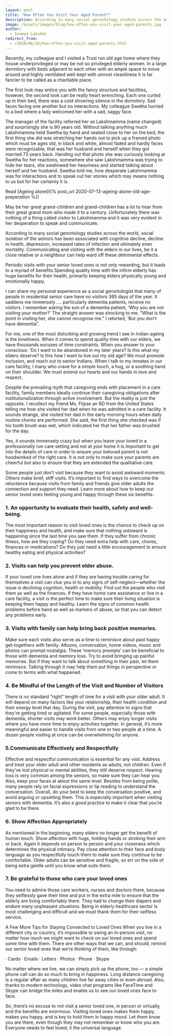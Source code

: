 ```yaml
---
layout: post
title: "How Often You Visit Your Aged Parent?"
description: According to many social gerontology studies across the world, social isolation of the seniors has been associated with cognitive decline, decline in health, depression, increased rates of infection and ultimately even mortality.
image: /assets/images/blog/how-often-you-visit-your-aged-parents.jpg
author:
  - Soumya Lakshmi
redirect_from:
  - /2018/06/26/how-often-you-visit-aged-parents.html
---
```


Recently, my colleague and I visited a Trust run old age home where they house underprivileged or may be not so privileged elderly women. In a large dormitory with beds adjacent to each other with an ample space to move around and highly ventilated well-kept with utmost cleanliness it is far fancier to be called as a charitable place.

The first look may entice you with the fancy structure and facilities, however, the second look can be really heart wrenching. Each one curled up in their bed, there was a cold shivering silence in the dormitory. Sad faces facing one another but no interactions. My colleague Swetha hurried to a bed where a lady welcomed her with a sad, saggy face.

The manager of the facility referred her as Lakshmamma (name changed) and surprisingly she is 90 years old. Without talking anything much Lakshmamma held Swetha by hand and seated close to her on the bed, the first thing she did was stretching her hands out to pick up a framed photo which must be ages old, in black and white, almost faded and hardly faces were recognizable, that was her husband and herself when they got married 73 years back. Handing out that photo she was curiously looking at Swetha for her reactions, somewhere she saw Lakshmamma was trying to hide her tears, she swallowed her heaviness and started talking about herself and her husband. Swetha told me, how desperate Lakshmamma was for interactions and to speak out her stories which may means nothing to us but for her certainly it is.

Read [Ageing alone]({% post_url 2020-07-13-ageing-alone-old-age-preperation %})

May be her great grand-children and grand-children has a lot to hear from their great grand mom who made it to a century. Unfortunately there was nothing of a thing called visitor to Lakshmamma and it was very evident in her desperation to speak and communicate.

According to many social gerontology studies across the world, social isolation of the seniors has been associated with cognitive decline, decline in health, depression, increased rates of infection and ultimately even mortality. Communicating and visiting with the elders in our lives, be it a close relative or a neighbour can help ward off these detrimental effects.

Periodic visits with your senior loved ones is not only rewarding, but it leads to a myriad of benefits.Spending quality time with the infirm elderly has huge benefits for their health, primarily keeping elders physically young and emotionally happy.

I can share my personal experience as a social gerontologist that many of people in residential senior care have no visitors 365 days of the year. It saddens me immensely …. particularly dementia patients, receive no visitors. I remember asking the son of a dementia patient, ‘Why you are not visiting your mother?’ The straight answer was shocking to me. “What is the point in visiting her, she cannot recognise me.” I retorted, ‘But you don’t have dementia”.

For me, one of the most disturbing and growing trend I see in Indian ageing is the loneliness. When it comes to spend quality time with our elders, we have thousands excuses of time constraints. When you answer to your conscious: ‘Do I want to be abandoned in my later years? Is this what my elders deserve? Is this how I want to live out my old age? We must promote inclusion, and reach out to senior Indians. When I talk to my inmates in our care facility, I many who crave for a simple touch, a hug, or a soothing hand on their shoulder. We must extend our hearts and our hands in love and respect.

Despite the prevailing myth that caregiving ends with placement in a care facility, family members ideally continue their caregiving obligations after institutionalization through active involvement. But the reality is just the opposite. I recollect my friend Ms. Flipse an RD from the United States telling me how she visited her dad when he was admitted in a care facility. It sounds strange, she visited her dad in the early morning hours when daily routine chores are performed. She said, the first thing she checked was if his tooth brush was wet, which indicated her that her father was brushed for the day.

Yes, it sounds immensely crazy but when you leave your loved in a professionally run care setting and not at your home it is important to get into the details of care in order to ensure your beloved parent is not hoodwinked of the right care. It is not only to make sure your parents are cheerful but also to ensure that they are extended the qualitative care.

Some people just don’t visit because they want to avoid awkward moments. Others make brief, stiff visits. It’s important to find ways to overcome the reluctance because visits from family and friends give older adults the connection and support they need. Learn more about how to keep our senior loved ones feeling young and happy through these six benefits:

### 1. An opportunity to evaluate their health, safety and well-being.

The most important reason to visit loved ones is the chance to check up on their happiness and health, and make sure that nothing untoward is happening since the last time you saw them. If they suffer from chronic illness, how are they coping? Do they need extra help with care, chores, finances or medications? Do they just need a little encouragement to ensure healthy eating and physical activities?

### 2. Visits can help you prevent elder abuse.

If your loved one lives alone and if they are having trouble caring for themselves a visit can clue you in to any signs of self-neglect—whether the issue is declining cognition, health or mobility. Find out the people who visit them as well as the finances. If they have home care assistance or live in a care facility, a visit is the perfect time to make sure their living situation is keeping them happy and healthy. Learn the signs of common health problems before hand as well as markers of abuse, so that you can detect any problems early.

### 3. Visits with family can help bring back positive memories.

Make sure each visits also serve as a time to reminisce about past happy get-togethers with family. Albums, conversation, home videos, music and photos can prompt nostalgia. These ‘memory prompts’ can be beneficial to those with dementia and memory loss. Try to avoid bringing up painful memories. But if they want to talk about something in their past, let them reminisce. Talking through it may help them put things in perspective or come to terms with what happened.

### 4. Be Mindful of the Length of the Visit and Number of Visitors

There is no standard “right” length of time for a visit with your older adult. It will depend on many factors like your relationship, their health condition and their energy level that day. During the visit, pay attention to signs that they’re getting tired or agitated. For some people, especially those with dementia, shorter visits may work better. Others may enjoy longer visits where you have more time to enjoy activities together. In general, it’s more meaningful and easier to handle visits from one or two people at a time. A dozen people visiting at once can be overwhelming for anyone.

### 5.Communicate Effectively and Respectfully

Effective and respectful communication is essential for any visit. Address and treat your older adult and other residents as adults, not children. Even if they’ve lost physical or mental abilities, they still deserve respect.
Hearing loss is very common among the seniors, so make sure they can hear you. Also, keep your faces at about the same level. Besides from being polite, many people rely on facial expressions or lip reading to understand the conversation. Overall, do your best to keep the conversation positive, and avoid arguing or upsetting them. This is especially important when visiting seniors with dementia. It’s also a good practice to make it clear that you’re glad to be there.

### 6. Show Affection Appropriately

As mentioned in the beginning, many elders no longer get the benefit of human touch. Show affection with hugs, holding hands or stroking their arm or back. Again it depends on person to person and your closeness which determines the physical intimacy. Pay close attention to their face and body language as you respectfully touch them to make sure they continue to be comfortable. Older adults can be sensitive and fragile, so err on the side of being extra gentle until you know what suits them.

### 7. Be grateful to those who care your loved ones

You need to admire those care workers, nurses and doctors there, because they selflessly gave their time and put in the extra mile to ensure that the elderly are living comfortably there. They had to change their diapers and endure many unpleasant situations. Being in elderly healthcare sector is most challenging and difficult and we must thank them for their selfless service.

A Few More Tips for Staying Connected to Loved Ones
When you live in a different city or country, it’s impossible to swing an in-person visit, no matter how much we might want to check on our loved ones and spend some time with them. There are other ways that we can, and should, remind our senior loved ones that we’re thinking of them, like through:

· Cards
· Emails
· Letters
· Photos
· Phone
· Skype

No matter where we live, we can simply pick up the phone, too — a simple phone call can do so much to bring in happiness. Long distance caregiving is a regular affair as many children live far away cities or even abroad. Also, thanks to modern technology, video chat programs like FaceTime and Skype can bridge the miles and enable us to see our loved ones face to face.

So, there’s no excuse to not visit a senior loved one, in person or virtually, and the benefits are enormous. Visiting loved ones makes them happy, makes you happy, and is key to hold them in happy mood. Let them know you are there, even though they may not remember or know who you are. Everyone needs to feel loved; it the universal language.
